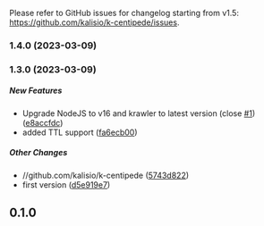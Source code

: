 Please refer to GitHub issues for changelog starting from v1.5: https://github.com/kalisio/k-centipede/issues.

### 1.4.0 (2023-03-09)

### 1.3.0 (2023-03-09)

##### New Features

*  Upgrade NodeJS to v16 and krawler to latest version (close [#1](https://github.com/kalisio/k-centipede/pull/1)) ([e8accfdc](https://github.com/kalisio/k-centipede/commit/e8accfdc8236701a50b53219a7906b417d476454))
*  added TTL support ([fa6ecb00](https://github.com/kalisio/k-centipede/commit/fa6ecb0070b04054dd718d5dfccaf44563154b5b))

##### Other Changes

* //github.com/kalisio/k-centipede ([5743d822](https://github.com/kalisio/k-centipede/commit/5743d82255399a569c0fa1a0b11ff967b5c0a0be))
*  first version ([d5e919e7](https://github.com/kalisio/k-centipede/commit/d5e919e7eb08b2800734d749c1cec8903f879400))

## 0.1.0




